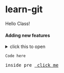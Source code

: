 # learn-git
Hello Class!

#### Adding new features
<details>
<summary>
click this to open
</summary>
  Great learning git
</details>
<code>
Code here
</code>
<pre>
inside pre <a href="www.google.com"> click me</a>
</pre>

